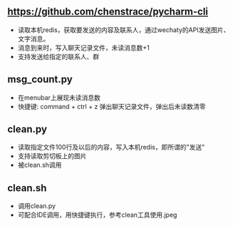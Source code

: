 ##  https://github.com/chenstrace/pycharm-cli
- 读取本机redis，获取要发送的内容及联系人，通过wechaty的API发送图片、文字消息。
- 消息到来时，写入聊天记录文件，未读消息数+1
- 支持发送给指定的联系人、群

##  msg_count.py
- 在menubar上展现未读消息数
- 快捷键: command + ctrl + z 弹出聊天记录文件，弹出后未读数清零


##  clean.py
- 读取指定文件100行及以后的内容，写入本机redis，即所谓的"发送"
- 支持读取剪切板上的图片
- 被clean.sh调用


##  clean.sh
- 调用clean.py
- 可配合IDE调用，用快捷键执行，参考clean工具使用.jpeg
